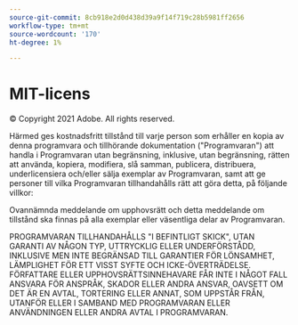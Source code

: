 ```yaml
---
source-git-commit: 8cb918e2d0d438d39a9f14f719c28b5981ff2656
workflow-type: tm+mt
source-wordcount: '170'
ht-degree: 1%

---
```

# MIT-licens

© Copyright 2021 Adobe. All rights reserved.

Härmed ges kostnadsfritt tillstånd till varje person som erhåller en kopia av denna programvara och tillhörande dokumentation (&quot;Programvaran&quot;) att handla i Programvaran utan begränsning, inklusive, utan begränsning, rätten att använda, kopiera, modifiera, slå samman, publicera, distribuera, underlicensiera och/eller sälja exemplar av Programvaran, samt att ge personer till vilka Programvaran tillhandahålls rätt att göra detta, på följande villkor:

Ovannämnda meddelande om upphovsrätt och detta meddelande om tillstånd ska finnas på alla exemplar eller väsentliga delar av Programvaran.

PROGRAMVARAN TILLHANDAHÅLLS &quot;I BEFINTLIGT SKICK&quot;, UTAN GARANTI AV NÅGON TYP, UTTRYCKLIG ELLER UNDERFÖRSTÅDD, INKLUSIVE MEN INTE BEGRÄNSAD TILL GARANTIER FÖR LÖNSAMHET, LÄMPLIGHET FÖR ETT VISST SYFTE OCH ICKE-ÖVERTRÄDELSE. FÖRFATTARE ELLER UPPHOVSRÄTTSINNEHAVARE FÅR INTE I NÅGOT FALL ANSVARA FÖR ANSPRÅK, SKADOR ELLER ANDRA ANSVAR, OAVSETT OM DET ÄR EN AVTAL, TORTERING ELLER ANNAT, SOM UPPSTÅR FRÅN, UTANFÖR ELLER I SAMBAND MED PROGRAMVARAN ELLER ANVÄNDNINGEN ELLER ANDRA AVTAL I PROGRAMVARAN.
